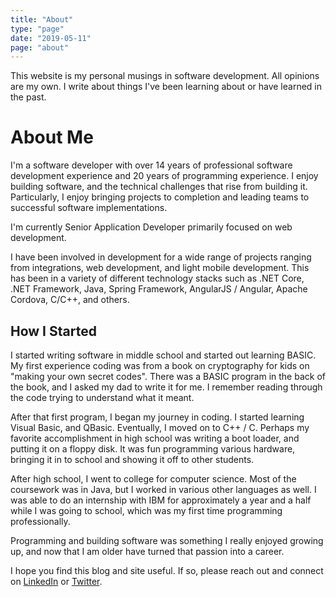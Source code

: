 ```yaml
---
title: "About"
type: "page"
date: "2019-05-11"
page: "about"
---
```


This website is my personal musings in software development. All opinions are my own. I write about things I've been learning about or have learned in the past.

# About Me

I'm a software developer with over 14 years of professional software development experience and 20 years of programming experience. I enjoy building software, and the technical challenges that rise from building it. Particularly, I enjoy bringing projects to completion and leading teams to successful software implementations.

I'm currently Senior Application Developer primarily focused on web development.

I have been involved in development for a wide range of projects ranging from integrations, web development, and light mobile development. This has been in a variety of different technology stacks such as .NET Core, .NET Framework, Java, Spring Framework, AngularJS / Angular, Apache Cordova, C/C++, and others.

## How I Started

I started writing software in middle school and started out learning BASIC. My first experience coding was from a book on cryptography for kids on "making your own secret codes". There was a BASIC program in the back of the book, and I asked my dad to write it for me. I remember reading through the code trying to understand what it meant.

After that first program, I began my journey in coding. I started learning Visual Basic, and QBasic. Eventually, I moved on to C++ / C. Perhaps my favorite accomplishment in high school was writing a boot loader, and putting it on a floppy disk. It was fun programming various hardware, bringing it in to school and showing it off to other students.

After high school, I went to college for computer science. Most of the coursework was in Java, but I worked in various other languages as well. I was able to do an internship with IBM for approximately a year and a half while I was going to school, which was my first time programming professionally.

Programming and building software was something I really enjoyed growing up, and now that I am older have turned that passion into a career.

I hope you find this blog and site useful. If so, please reach out and connect on [LinkedIn](https://www.linkedin.com/in/jhonl/) or [Twitter](https://twitter.com/honlsoft).
